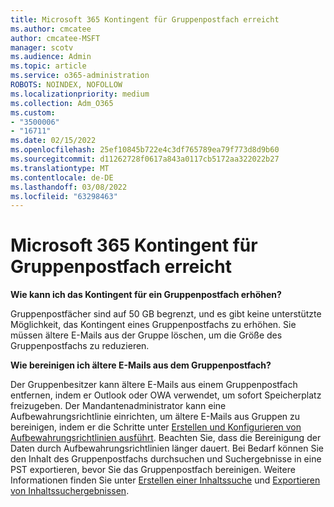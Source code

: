 ```yaml
---
title: Microsoft 365 Kontingent für Gruppenpostfach erreicht
ms.author: cmcatee
author: cmcatee-MSFT
manager: scotv
ms.audience: Admin
ms.topic: article
ms.service: o365-administration
ROBOTS: NOINDEX, NOFOLLOW
ms.localizationpriority: medium
ms.collection: Adm_O365
ms.custom:
- "3500006"
- "16711"
ms.date: 02/15/2022
ms.openlocfilehash: 25ef10845b722e4c3df765789ea79f773d8d9b60
ms.sourcegitcommit: d11262728f0617a843a0117cb5172aa322022b27
ms.translationtype: MT
ms.contentlocale: de-DE
ms.lasthandoff: 03/08/2022
ms.locfileid: "63298463"
---
```

# <a name="microsoft-365-group-mailbox-reached-quota"></a>Microsoft 365 Kontingent für Gruppenpostfach erreicht

**Wie kann ich das Kontingent für ein Gruppenpostfach erhöhen?**

Gruppenpostfächer sind auf 50 GB begrenzt, und es gibt keine unterstützte Möglichkeit, das Kontingent eines Gruppenpostfachs zu erhöhen. Sie müssen ältere E-Mails aus der Gruppe löschen, um die Größe des Gruppenpostfachs zu reduzieren.

**Wie bereinigen ich ältere E-Mails aus dem Gruppenpostfach?**

Der Gruppenbesitzer kann ältere E-Mails aus einem Gruppenpostfach entfernen, indem er Outlook oder OWA verwendet, um sofort Speicherplatz freizugeben. Der Mandantenadministrator kann eine Aufbewahrungsrichtlinie einrichten, um ältere E-Mails aus Gruppen zu bereinigen, indem er die Schritte unter [Erstellen und Konfigurieren von Aufbewahrungsrichtlinien ausführt](https://aka.ms/M365GroupRetention). Beachten Sie, dass die Bereinigung der Daten durch Aufbewahrungsrichtlinien länger dauert. Bei Bedarf können Sie den Inhalt des Gruppenpostfachs durchsuchen und Suchergebnisse in eine PST exportieren, bevor Sie das Gruppenpostfach bereinigen. Weitere Informationen finden Sie unter [Erstellen einer Inhaltssuche](https://aka.ms/M365GroupSearch) und [Exportieren von Inhaltssuchergebnissen](https://aka.ms/M365GroupExportPST).
